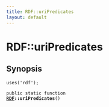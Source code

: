 ```yaml
---
title: RDF::uriPredicates
layout: default
---
```


# RDF::uriPredicates

## Synopsis

<code>uses('rdf');</code>

<code>public static function <b><a href="RDF">RDF</a>::uriPredicates</b>()</code>

